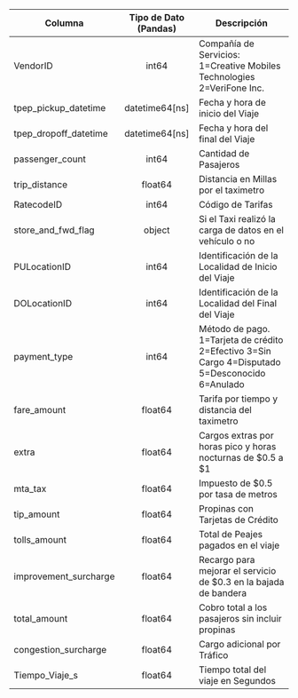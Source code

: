 | Columna               | Tipo de Dato (Pandas) | Descripción                                                                                      |
|-----------------------|:---------------------:|--------------------------------------------------------------------------------------------------|
| VendorID              |         int64         | Compañía de Servicios: 1=Creative Mobiles Technologies 2=VeriFone Inc.                           |
| tpep_pickup_datetime  |     datetime64[ns]    | Fecha y hora de inicio del Viaje                                                                 |
| tpep_dropoff_datetime |     datetime64[ns]    | Fecha y hora del final del Viaje                                                                 |
| passenger_count       |         int64         | Cantidad de Pasajeros                                                                            |
| trip_distance         |        float64        | Distancia en Millas por el taximetro                                                             |
| RatecodeID            |         int64         | Código de Tarifas                                                                                |
| store_and_fwd_flag    |         object        | Si el Taxi realizó la carga de datos en el vehículo o no                                         |
| PULocationID          |         int64         | Identificación de la Localidad de Inicio del Viaje                                               |
| DOLocationID          |         int64         | Identificación de la Localidad del Final del Viaje                                               |
| payment_type          |         int64         | Método de pago.  1=Tarjeta de crédito 2=Efectivo 3=Sin Cargo 4=Disputado 5=Desconocido 6=Anulado |
| fare_amount           |        float64        | Tarifa por tiempo y distancia del taximetro                                                      |
| extra                 |        float64        | Cargos extras por horas pico y horas nocturnas de $0.5 a $1                                      |
| mta_tax               |        float64        | Impuesto de $0.5 por tasa de metros                                                              |
| tip_amount            |        float64        | Propinas con Tarjetas de Crédito                                                                 |
| tolls_amount          |        float64        | Total de Peajes pagados en el viaje                                                              |
| improvement_surcharge |        float64        | Recargo para mejorar el servicio de $0.3 en la bajada de bandera                                 |
| total_amount          |        float64        | Cobro total a los pasajeros sin incluir propinas                                                 |
| congestion_surcharge  |        float64        | Cargo adicional por Tráfico                                                                      |
| Tiempo_Viaje_s        |        float64        | Tiempo total del viaje en Segundos                                                               |